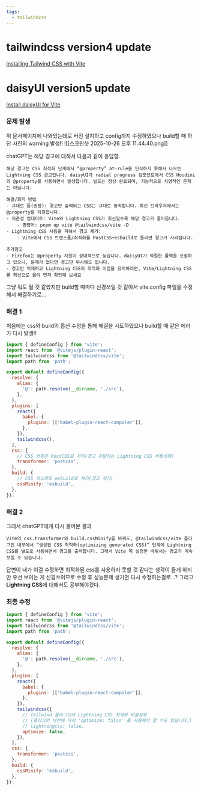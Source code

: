 ```yaml
---
tags:
  - tailwindcss
---
```

# tailwindcss version4 update
[Installing Tailwind CSS with Vite](https://tailwindcss.com/docs/installation/using-vite)

# daisyUI version5 update
[Install daisyUI for Vite](https://daisyui.com/docs/install/vite/)

### 문제 발생
위 문서페이지에 나와있는데로 버전 설치하고 config까지 수정하였으나 build할 때 하단 사진의 warning 발생!!
![[스크린샷 2025-10-26 오후 11.44.40.png]]

chatGPT는 해당 경고에 대해서 다음과 같이 응답함.
``` text
해당 경고는 CSS 최적화 단계에서 “@property” at-rule을 인식하지 못해서 나오는 Lightning CSS 경고입니다. daisyUI가 radial progress 컴포넌트에서 CSS Houdini의 @property를 사용하면서 발생합니다. 빌드는 정상 완료되며, 기능적으로 치명적인 문제는 아닙니다.

해결/회피 방법
- 그대로 둠(권장): 경고만 출력되고 CSS는 그대로 동작합니다. 최신 브라우저에서는 @property를 지원합니다.
- 의존성 업데이트: Vite와 Lightning CSS가 최신일수록 해당 경고가 줄어듭니다.
    - 명령어: pnpm up vite @tailwindcss/vite -D
- Lightning CSS 사용을 피해서 경고 제거:
    - Vite에서 CSS 트랜스폼/최적화를 PostCSS+esbuild로 돌리면 경고가 사라집니다.

추가참고 
- Firefox는 @property 지원이 상대적으로 늦습니다. daisyUI가 적절한 폴백을 포함하고 있으니, 문제가 없다면 경고만 무시해도 됩니다.
- 경고만 억제하고 Lightning CSS의 최적화 이점을 유지하려면, Vite/Lightning CSS를 최신으로 올려 먼저 확인해 보세요
```

그냥 둬도 될 것 같았지만 build할 때마다 신경쓰일 것 같아서 vite.config 파일을 수정해서 해결하기로...

### 해결 1
처음에는 css와 build의 옵션 수정을 통해 해결을 시도하였으나 build할 때 같은 에러가 다시 발생!!
```js
import { defineConfig } from 'vite';
import react from '@vitejs/plugin-react';
import tailwindcss from '@tailwindcss/vite';
import path from 'path';

export default defineConfig({
  resolve: {
    alias: {
      '@': path.resolve(__dirname, './src'),
    },
  },
  plugins: [
    react({
      babel: {
        plugins: [['babel-plugin-react-compiler']],
      },
    }),
    tailwindcss(),
  ],
  css: {
    // CSS 변환은 PostCSS로 처리(경고 유발하는 Lightning CSS 비활성화)
    transformer: 'postcss',
  },
  build: {
    // CSS 최소화도 esbuild로 처리(경고 제거)
    cssMinify: 'esbuild',
  },
});
```

### 해결 2
그래서 chatGPT에게 다시 물어본 결과
```text
Vite의 css.transformer와 build.cssMinify를 바꿔도, @tailwindcss/vite 플러그인 내부에서 “생성된 CSS 최적화(optimizing generated CSS)” 단계에 Lightning CSS를 별도로 사용하면서 경고를 출력합니다. 그래서 Vite 쪽 설정만 바꿔서는 경고가 계속 보일 수 있습니다.
```

답변이 내가 이걸 수정하면 최적화된 css를 사용하지 못할 것 같다는 생각이 들게 하지만 우선 보이는 게 신경쓰이므로 수정 후 성능문제 생기면 다시 수정하는걸로...?
그리고 **Lightning CSS**에 대해서도 공부해야겠다.

### 최종 수정
```js
import { defineConfig } from 'vite';
import react from '@vitejs/plugin-react';
import tailwindcss from '@tailwindcss/vite';
import path from 'path';

export default defineConfig({
  resolve: {
    alias: {
      '@': path.resolve(__dirname, './src'),
    },
  },
  plugins: [
    react({
      babel: {
        plugins: [['babel-plugin-react-compiler']],
      },
    }),
    tailwindcss({
      // Tailwind 플러그인의 Lightning CSS 최적화 비활성화
      // (플러그인 버전에 따라 'optimize: false' 를 사용해야 할 수도 있습니다.)
      // lightningcss: false,
      optimize: false,
    }),
  ],
  css: {
    transformer: 'postcss',
  },
  build: {
    cssMinify: 'esbuild',
  },
});
```

